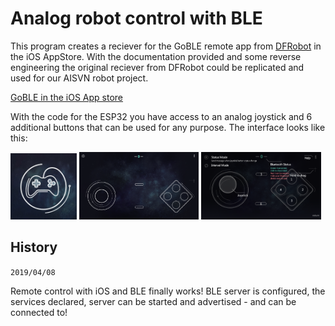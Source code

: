 # Analog robot control with BLE

This program creates a reciever for the GoBLE remote app from [DFRobot](https://en.wikipedia.org/wiki/Zhiwei_Robotics_Corp) in the iOS AppStore. With the documentation provided and some reverse engineering the original reciever from DFRobot could be replicated and used for our AISVN robot project.

[GoBLE in the iOS App store](https://apps.apple.com/us/app/goble-bluetooth-4-0-controller/id950937437)

With the code for the ESP32 you have access to an analog joystick and 6 additional buttons that can be used for any purpose. The interface looks like this:

<img src="GoBLE.jpg" width=21%> <img src="GoBLE2.png" width=38%> <img src="GoBLE3.png" width=38%>

## History

`2019/04/08`

Remote control with iOS and BLE finally works! BLE server is configured, the services declared, server can be started and advertised - and can be connected to!

